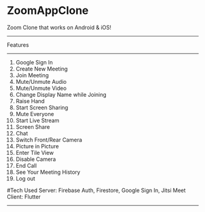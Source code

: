 # ZoomAppClone
Zoom Clone that works on Android & iOS!
__________________________________________
Features
__________________________________________

1. Google Sign In
2. Create New Meeting
3. Join Meeting
4. Mute/Unmute Audio
5. Mute/Unmute Video
6. Change Display Name while Joining
7. Raise Hand
8. Start Screen Sharing
9. Mute Everyone
10. Start Live Stream
11. Screen Share
12. Chat
13. Switch Front/Rear Camera
14. Picture in Picture
15. Enter Tile View
16. Disable Camera
17. End Call
18. See Your Meeting History
19. Log out


#Tech Used
Server: Firebase Auth, Firestore, Google Sign In, Jitsi Meet Client: Flutter
_____________________________________________________________________________
